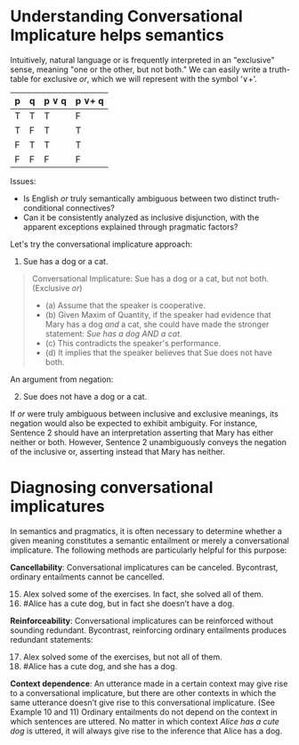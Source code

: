 # Understanding Conversational Implicature helps semantics

Intuitively, natural language or is frequently interpreted in an "exclusive" sense, meaning "one or the other, but not both." We can easily write a truth-table for exclusive *or*, which we will represent with the symbol ‘∨+’.

| **p** | **q** | **p ∨ q** | **p ∨+ q** | 
|-------|-------|-----------|-------|
|   T   |   T   |     T     |   F   |   
|   T   |   F   |     T     |   T   |   
|   F   |   T   |     T     |   T   |   
|   F   |   F   |     F     |   F   |   

Issues: 
- Is English *or* truly semantically ambiguous between two distinct truth-conditional connectives?
- Can it be consistently analyzed as inclusive disjunction, with the apparent exceptions explained through pragmatic factors?

Let's try the conversational implicature approach: 

1. Sue has a dog or a cat.

> Conversational Implicature: Sue has a dog or a cat, but not both. (Exclusive *or*)
> - (a) Assume that the speaker is cooperative.
> - (b) Given Maxim of Quantity, if the speaker had evidence that Mary has a dog *and* a cat, she could have made the stronger statement: *Sue has a dog AND a cat*.
> - (c) This contradicts the speaker's performance.
> - (d) It implies that the speaker believes that Sue does not have both.

An argument from negation: 

2. Sue does not have a dog or a cat.

If *or* were truly ambiguous between inclusive and exclusive meanings, its negation would also be expected to exhibit ambiguity. For instance, Sentence 2 should have an interpretation asserting that Mary has either neither or both. However, Sentence 2 unambiguously conveys the negation of the inclusive or, asserting instead that Mary has neither.

# Diagnosing conversational implicatures

In semantics and pragmatics, it is often necessary to determine whether a given meaning constitutes a semantic entailment or merely a conversational implicature. The following methods are particularly helpful for this purpose:

**Cancellability**: Conversational implicatures can be canceled. Bycontrast, ordinary entailments cannot be cancelled. 

15. Alex solved some of the exercises. In fact, she solved all of them.
16. #Alice has a cute dog, but in fact she doesn’t have a dog.

**Reinforceability**: Conversational implicatures can be reinforced without sounding redundant. Bycontrast, reinforcing ordinary entailments produces redundant statements:

17. Alex solved some of the exercises, but not all of them.
18. #Alice has a cute dog, and she has a dog.

**Context dependence**: An utterance made in a certain context may give rise to a conversational implicature, but there are other contexts in which the same utterance doesn’t give rise to this conversational implicature. (See Example 10 and 11) Ordinary entailments do not depend on the context in which sentences are uttered. No matter in which context *Alice has a cute dog* is uttered, it will always give rise to the inference that Alice has a dog. 
